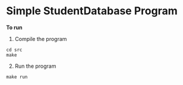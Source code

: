 # Simple StudentDatabase Program

**To run**

1. Compile the program

```
cd src
make 
```

2. Run the program
```
make run
```